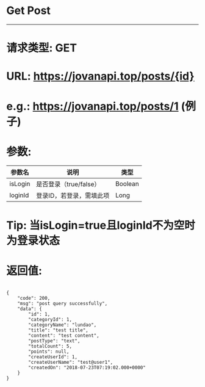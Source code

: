 # Get Post
---
# 请求类型: GET
# URL: https://jovanapi.top/posts/{id}
# e.g.: https://jovanapi.top/posts/1 (例子)
# 参数:
参数名 | 说明                   | 类型
----- |----------------------- | ----
isLogin   | 是否登录（true/false） | Boolean
loginId   | 登录ID，若登录，需填此项 | Long
# Tip: 当isLogin=true且loginId不为空时为登录状态
# 返回值:
<pre><code>
{
    "code": 200,
    "msg": "post query successfully",
    "data": {
        "id": 1,
        "categoryId": 1,
        "categoryName": "lundao",
        "title": "test title",
        "content": "test content",
        "postType": "text",
        "totalCount": 5,
        "points": null,
        "createUserId": 1,
        "createUserName": "test@user1",
        "createdOn": "2018-07-23T07:19:02.000+0000"
    }
}
</code></pre>

